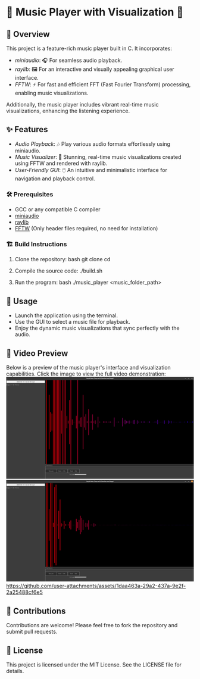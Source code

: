 # 🎵 Music Player with Visualization 🎨

## 📖 Overview
This project is a feature-rich music player built in C. It incorporates:
- *miniaudio*: 🎧 For seamless audio playback.
- *raylib*: 🖼️ For an interactive and visually appealing graphical user interface.
- *FFTW*: ⚡ For fast and efficient FFT (Fast Fourier Transform) processing, enabling music visualizations.

Additionally, the music player includes vibrant real-time music visualizations, enhancing the listening experience.

## ✨ Features
- *Audio Playback*: 🎶 Play various audio formats effortlessly using miniaudio.
- *Music Visualizer*: 🌈 Stunning, real-time music visualizations created using FFTW and rendered with raylib.
- *User-Friendly GUI*: 🖱️ An intuitive and minimalistic interface for navigation and playback control.

### 🛠️ Prerequisites
- GCC or any compatible C compiler
- [miniaudio](https://github.com/mackron/miniaudio)
- [raylib](https://www.raylib.com/)
- [FFTW](http://www.fftw.org/) (Only header files required, no need for installation)

### 🏗️ Build Instructions
1. Clone the repository:
   bash
   git clone <repository-url>
   cd <repository-folder>
2. Compile the source code:
   ./build.sh

3. Run the program:
   bash
   ./music_player <music_folder_path>


## 🚀 Usage
- Launch the application using the terminal.
- Use the GUI to select a music file for playback.
- Enjoy the dynamic music visualizations that sync perfectly with the audio.

## 🎥 Video Preview
Below is a preview of the music player's interface and visualization capabilities. Click the image to view the full video demonstration:
![alt text](./screenshot/1.png)
![alt text](./screenshot/2.png)
https://github.com/user-attachments/assets/1daa463a-29a2-437a-9e2f-2a25488cf6e5

## 🤝 Contributions
Contributions are welcome! Please feel free to fork the repository and submit pull requests.

## 📜 License
This project is licensed under the MIT License. See the LICENSE file for details.
